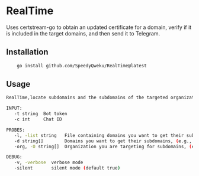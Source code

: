 # RealTime

Uses certstream-go to obtain an updated certificate for a domain, verify if it is included in the target domains, and then send it to Telegram.

## Installation

```bash
    go install github.com/SpeedyQweku/RealTime@latest
```

## Usage

```bash
RealTime,locate subdomains and the subdomains of the targeted organization

INPUT:
   -t string  Bot token
   -c int     Chat ID

PROBES:
   -l, -list string   File containing domains you want to get their subdomains
   -d string[]        Domains you want to get their subdomains, (e.g., 'example.com,example.org')
   -org, -O string[]  Organization you are targeting for subdomains, (e.g., "Let's Encrypt","Amazon")

DEBUG:
   -v, -verbose  verbose mode
   -silent       silent mode (default true)

```
